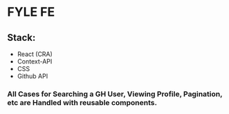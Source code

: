 # FYLE FE

## Stack:
* React (CRA)
* Context-API
* CSS
* Github API

### All Cases for Searching a GH User, Viewing Profile, Pagination, etc are Handled with reusable components.
